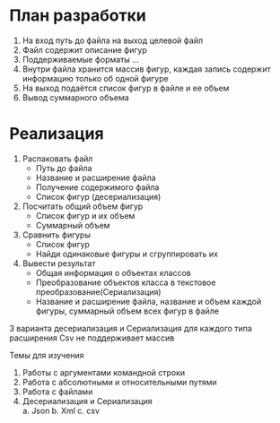 #       План разработки

1.	На вход путь до файла на выход целевой файл
2.	Файл содержит описание фигур
3.	Поддерживаемые форматы …
4.	Внутри файла хранится массив фигур, каждая запись содержит информацию только об одной фигуре
5.	На выход подаётся список фигур в файле и ее объем
6.	Вывод суммарного объема

#	Реализация

1.	Распаковать файл
	- Путь до файла
	- Название и расширение файла
	- Получение содержимого файла
	- Список фигур (десериализация)
2.	Посчитать общий объем фигур
	- Список фигур и их объем
	- Суммарный объем
3.	Сравнить фигуры
	- Список фигур
	- Найди одинаковые фигуры и сгруппировать их
4.	Вывести результат
	- Общая информация о объектах классов
	- Преобразование объектов класса в текстовое преобразование(Сериализация)
	- Название и расширение файла, название и объем каждой фигуры, суммарный объем всех фигур в файле

3 варианта десериализация и Сериализация для каждого типа расширения
Csv не поддерживает массив


Темы для изучения 
1)	Работы с аргументами командной строки
2)	Работа с абсолютными и относительными путями
3)	Работа с файлами
4)	Десериализация и Сериализация  
a.	Json
b.	Xml
c.	csv
